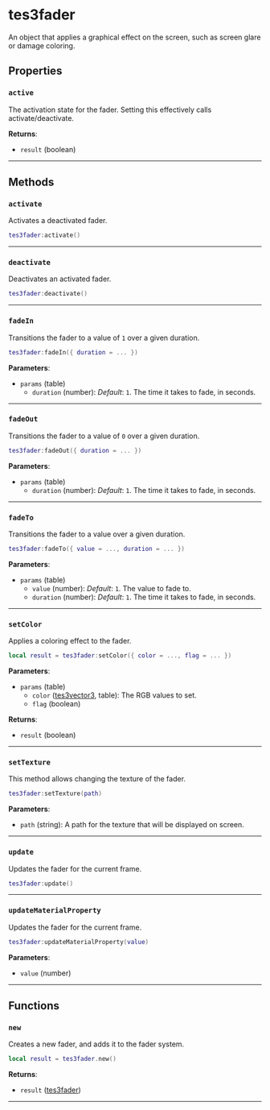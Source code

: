 # tes3fader

An object that applies a graphical effect on the screen, such as screen glare or damage coloring.

## Properties

### `active`

The activation state for the fader. Setting this effectively calls activate/deactivate.

**Returns**:

* `result` (boolean)

***

## Methods

### `activate`

Activates a deactivated fader.

```lua
tes3fader:activate()
```

***

### `deactivate`

Deactivates an activated fader.

```lua
tes3fader:deactivate()
```

***

### `fadeIn`

Transitions the fader to a value of `1` over a given duration.

```lua
tes3fader:fadeIn({ duration = ... })
```

**Parameters**:

* `params` (table)
	* `duration` (number): *Default*: `1`. The time it takes to fade, in seconds.

***

### `fadeOut`

Transitions the fader to a value of `0` over a given duration.

```lua
tes3fader:fadeOut({ duration = ... })
```

**Parameters**:

* `params` (table)
	* `duration` (number): *Default*: `1`. The time it takes to fade, in seconds.

***

### `fadeTo`

Transitions the fader to a value over a given duration.

```lua
tes3fader:fadeTo({ value = ..., duration = ... })
```

**Parameters**:

* `params` (table)
	* `value` (number): *Default*: `1`. The value to fade to.
	* `duration` (number): *Default*: `1`. The time it takes to fade, in seconds.

***

### `setColor`

Applies a coloring effect to the fader.

```lua
local result = tes3fader:setColor({ color = ..., flag = ... })
```

**Parameters**:

* `params` (table)
	* `color` ([tes3vector3](../../types/tes3vector3), table): The RGB values to set.
	* `flag` (boolean)

**Returns**:

* `result` (boolean)

***

### `setTexture`

This method allows changing the texture of the fader.

```lua
tes3fader:setTexture(path)
```

**Parameters**:

* `path` (string): A path for the texture that will be displayed on screen.

***

### `update`

Updates the fader for the current frame.

```lua
tes3fader:update()
```

***

### `updateMaterialProperty`

Updates the fader for the current frame.

```lua
tes3fader:updateMaterialProperty(value)
```

**Parameters**:

* `value` (number)

***

## Functions

### `new`

Creates a new fader, and adds it to the fader system.

```lua
local result = tes3fader.new()
```

**Returns**:

* `result` ([tes3fader](../../types/tes3fader))

***

